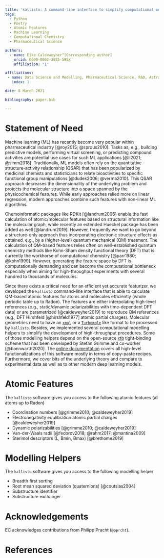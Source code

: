 ```yaml
---
title: 'kallisto: A command-line interface to simplify computational modelling and the generation of atomic features.'
tags:
  - Python
  - Poetry
  - Atomic Features
  - Machine Learning
  - Computational Chemistry
  - Pharmaceutical Science

authors:
  - name: Eike Caldeweyher^[Corresponding author]
    orcid: 0000-0002-3985-595X
    affiliation: "1" 

affiliations:
 - name: Data Science and Modelling, Pharmaceutical Science, R&D, AstraZeneca, Gothenburg, Sweden
   index: 1

date: 8 March 2021

bibliography: paper.bib

---
```


# Statement of Need

Machine learning (ML) has recently become very popular within pharmaceutical industry [@roy2015; @sprous2010].
Tasks as, e.g., building predictive models, performing virtual screening, or predicting compound activities are potential use cases for such ML applications [@li2021; @simm2018].
Traditionally, ML models often rely on the quantitative structure-activity relationship (QSAR) that has been popularized by medicinal chemists and statisticians to relate bioactivities to specific functional group manipulations [@dudek2006; @verma2010].
This QSAR approach decreases the dimensionality of the underlying problem and projects the molecular structure into a space spanned by the physicochemical features.
While early approaches relied more on linear regression, modern approaches combine such features with non-linear ML algorithms.

Chemoinformatic packages like RDKit [@landrum2006] enable the fast calculation of atomic/molecular features based on structural information like the molecular graph, while recently an extended Hueckel package has been added as well [@landrum2019].
However, frequently we want to go beyond a structure-only approach thus incorporating electronic structure effects as obtained, e.g., by a (higher-level) quantum mechanical (QM) treatment.
The calculation of QM-based features relies often on well-established quantum chemistry methods like Kohn-Sham density functional theory (DFT) that is currently the workhorse of computational chemistry [@parr1980; @kohn1999].
However, generating the feature space by DFT is computationally demanding and can become the computational bottleneck especially when aiming for high-throughput experiments with several hundred to thousands of molecules.

Since there exists a critical need for an efficient yet accurate featurizer, we developed the ``kallisto`` command-line interface that is able to calculate QM-based atomic features for atoms and molecules efficiently (whole periodic table up to Radon).
The features are either interpolating high-level references (e.g., static/dynamic polarizabilities with time-dependent DFT data) or are parametrized [@caldeweyher2019] to reproduce QM references (e.g., DFT Hirshfeld [@hirshfeld1977] atomic partial charges).
Molecular geometries need to have an [``xmol``](https://en.wikipedia.org/wiki/XYZ_file_format) or a [``Turbomole``](https://www.turbomole.org/wp-content/uploads/2019/11/Turbomole_Manual_7-4-1.pdf) like format to be processed by ``kallisto``.
Besides, we implemented several computational modelling helpers to simplify the development of high-throughput procedures.
Some of those modelling helpers depend on the open-source [xtb](https://github.com/grimme-lab/xtb) tight-binding scheme that has been developed by Stefan Grimme and co-worker [@bannwarth2020].
The [online documentation](https://ehjc.gitbook.io/kallisto/) covers all high-level functionalizations of this software mostly in terms of copy-paste recipes.
Furthermore, we cover bits of the underlying theory and compare to experimental data as well as to other modern deep learning models.

# Atomic Features

The ``kallisto`` software gives you access to the following atomic features (all atoms up to Radon)

- Coordination numbers [@grimme2010; @caldeweyher2019]
- Electronegativity equlibration atomic partial charges [@caldeweyher2019]
- Dynamic polarizabilities [@grimme2010; @caldeweyher2019]
- Van-der-Waals radii [@fedorov2018; @rahm2017; @mantina2009]
- Sterimol descriptors (L, Bmin, Bmax) [@brethome2019]

# Modelling Helpers

The ``kallisto`` software gives you access to the following modelling helper

- Breadth first sorting
- Root mean squared deviation (quaternions) [@coutsias2004]
- Substructure identifier
- Substructure exchanger 

# Acknowledgements

EC acknowledges contributions from Philipp Pracht (`@pprcht`).

# References
